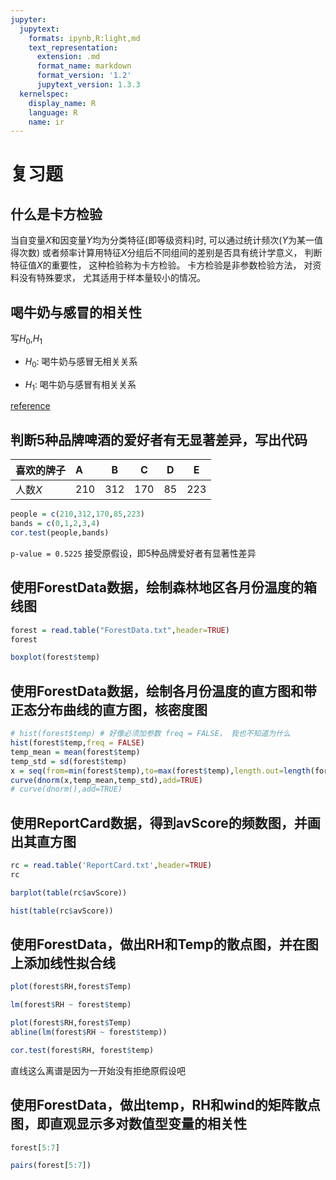 ```yaml
---
jupyter:
  jupytext:
    formats: ipynb,R:light,md
    text_representation:
      extension: .md
      format_name: markdown
      format_version: '1.2'
      jupytext_version: 1.3.3
  kernelspec:
    display_name: R
    language: R
    name: ir
---
```


# 复习题


## 什么是卡方检验


当自变量$X$和因变量$Y$均为分类特征(即等级资料)时,
可以通过统计频次($Y$为某一值得次数)
或者频率计算用特征$X$分组后不同组间的差别是否具有统计学意义，
判断特征值$X$的重要性，
这种检验称为卡方检验。
卡方检验是非参数检验方法，
对资料没有特殊要求，
尤其适用于样本量较小的情况。


## 喝牛奶与感冒的相关性
写$H_0$,$H_1$


-   $H_0$: 喝牛奶与感冒无相关关系

-   $H_1$: 喝牛奶与感冒有相关关系

[reference](https://www.bioinfo-scrounger.com/archives/603/)


## 判断5种品牌啤酒的爱好者有无显著差异，写出代码
| 喜欢的牌子 | A   | B   | C   | D   | E   |
|:---------- |:--- | --- | --- | --- | --- |
| 人数$X$    | 210 | 312 | 170 | 85  | 223 | 

```R
people = c(210,312,170,85,223)
bands = c(0,1,2,3,4)
cor.test(people,bands)
```

`p-value = 0.5225` 接受原假设，即5种品牌爱好者有显著性差异


## 使用ForestData数据，绘制森林地区各月份温度的箱线图

```R
forest = read.table("ForestData.txt",header=TRUE)
forest
```

```R
boxplot(forest$temp)
```

## 使用ForestData数据，绘制各月份温度的直方图和带正态分布曲线的直方图，核密度图

```R
# hist(forest$temp) # 好像必须加参数 freq = FALSE， 我也不知道为什么 
hist(forest$temp,freq = FALSE)
temp_mean = mean(forest$temp)
temp_std = sd(forest$temp)
x = seq(from=min(forest$temp),to=max(forest$temp),length.out=length(forest$temp))
curve(dnorm(x,temp_mean,temp_std),add=TRUE)
# curve(dnorm(),add=TRUE)
```

## 使用ReportCard数据，得到avScore的频数图，并画出其直方图

```R
rc = read.table('ReportCard.txt',header=TRUE)
rc
```

```R
barplot(table(rc$avScore))
```

```R
hist(table(rc$avScore))
```

## 使用ForestData，做出RH和Temp的散点图，并在图上添加线性拟合线

```R
plot(forest$RH,forest$Temp)
```

```R
lm(forest$RH ~ forest$temp)
```

```R
plot(forest$RH,forest$Temp)
abline(lm(forest$RH ~ forest$temp))
```

```R
cor.test(forest$RH, forest$temp)
```

直线这么离谱是因为一开始没有拒绝原假设吧


## 使用ForestData，做出temp，RH和wind的矩阵散点图，即直观显示多对数值型变量的相关性

```R
forest[5:7]
```

```R
pairs(forest[5:7])
```

```R

```
